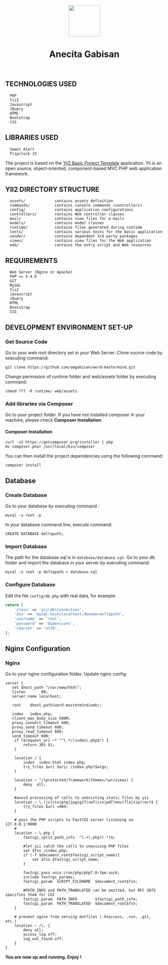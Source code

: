 <p align="center">
    <a href="https://deltapath.com" target="_blank">
        <img src="http://www.deltapath.com/wp-content/uploads/Deltapath-logo1.svg" height="100px">
    </a>
    <h1 align="center">Anecita Gabisan</h1>
    <br>
</p>

TECHNOLOGIES USED
-------------------
      PHP
      Yii2
      Javascript
      JQuery
      HTML
      Bootstrap
      CSS
      
LIBRARIES USED
-------------------
      Sweet Alert
      Flipclock JS

The project is based on the [Yii2 Basic Project Template](http://www.yiiframework.com/) application. Yii is an open source, object-oriented, component-based MVC PHP web application framework. 

YII2 DIRECTORY STRUCTURE
-------------------

      assets/             contains assets definition
      commands/           contains console commands (controllers)
      config/             contains application configurations
      controllers/        contains Web controller classes
      mail/               contains view files for e-mails
      models/             contains model classes
      runtime/            contains files generated during runtime
      tests/              contains various tests for the basic application
      vendor/             contains dependent 3rd-party packages
      views/              contains view files for the Web application
      web/                contains the entry script and Web resources



REQUIREMENTS
------------
      Web Server (Nginx or Apache)
      PHP <= 5.4.0
      GIT
      MySQL
      Yii2
      Javascript
      JQuery
      HTML
      Bootstrap
      CSS

DEVELOPMENT ENVIRONMENT SET-UP
------------
### Get Source Code
Go to your web root directory set in your Web Server.
Clone source code by executing command:
~~~
git clone https://github.com/amgabisan/word-mastermind.git
~~~

Change permission of runtime folder and web/assets folder by executing command:
~~~
chmod 777 -R runtime/ web/assets
~~~

### Add libraries via Composer
Go to your project folder. 
If you have not installed composer in your machine, please check **Composer Installation**.

#### Composer Installation
~~~
curl -sS https://getcomposer.org/installer | php
mv composer.phar /usr/local/bin/composer
~~~

You can then install the project dependencies using the following command: 
~~~
composer install
~~~

## Database
### Create Database
Go to your database by executing command :
~~~
mysql -u root -p
~~~

In your database command line, execute command:
~~~
CREATE DATABASE deltapath;
~~~

### Import Database
The path for the database sql is in `database/database.sql`. 
Go to your db folder and import the database in your server by executing command:
~~~
mysql -u root -p deltapath < database.sql
~~~

### Configure Database
Edit the file `config/db.php` with real data, for example:

```php
return [
    'class' => 'yii\db\Connection',
    'dsn' => 'mysql:host=localhost;dbname=deltapath',
    'username' => 'root',
    'password' => 'dimensions',
    'charset' => 'utf8',
];
```

## Nginx Configuration
### Nginx
Go to your nginx configuration folder.
Update nginx config:

~~~
server {
   set $host_path "/var/www/html";
   listen       80;
   server_name localhost;

   root    $host_path/word-mastermind/web/;

   index   index.php;
   client_max_body_size 500M;
   proxy_connect_timeout 600;
   proxy_send_timeout 600;
   proxy_read_timeout 600;
   send_timeout 600;
    if ($request_uri ~* "^(.*/)index\.php$") {
        return 301 $1;
    }

    location / {
        index  index.html index.php;
        try_files $uri $uri/ /index.php?$args;
    }

    location ~ ^/(protected|framework|themes/\w+/views) {
        deny  all;
    }

    #avoid processing of calls to unexisting static files by yii
    location ~ \.(js|css|png|jpg|gif|swf|ico|pdf|mov|fla|zip|rar)$ {
        try_files $uri =404;
    }

    # pass the PHP scripts to FastCGI server listening on 127.0.0.1:9000
    #
    location ~ \.php {
        fastcgi_split_path_info  ^(.+\.php)(.*)$;

        #let yii catch the calls to unexising PHP files
        set $fsn /index.php;
        if (-f $document_root$fastcgi_script_name){
            set $fsn $fastcgi_script_name;
        }

        fastcgi_pass unix:/run/php/php7.0-fpm.sock;
        include fastcgi_params;
        fastcgi_param  SCRIPT_FILENAME  $document_root$fsn;

        #PATH_INFO and PATH_TRANSLATED can be omitted, but RFC 3875 specifies them for CGI
        fastcgi_param  PATH_INFO        $fastcgi_path_info;
        fastcgi_param  PATH_TRANSLATED  $document_root$fsn;
    }

    # prevent nginx from serving dotfiles (.htaccess, .svn, .git, etc.)
    location ~ /\. {
        deny all;
        access_log off;
        log_not_found off;
    }
}
~~~

**You are now up and running. Enjoy !**
